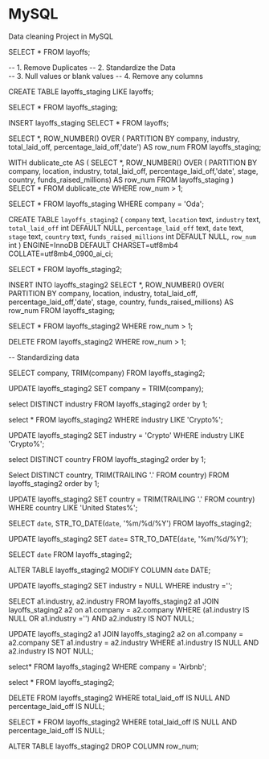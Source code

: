 # MySQL
Data cleaning Project in MySQL


SELECT *
FROM layoffs;

-- 1.  Remove Duplicates
-- 2. Standardize the Data  
-- 3. Null values or blank values
-- 4. Remove any columns 


CREATE TABLE layoffs_staging
LIKE layoffs;

SELECT *
FROM layoffs_staging;

INSERT layoffs_staging
SELECT *
FROM layoffs;

SELECT *,
ROW_NUMBER() OVER (
PARTITION BY company, industry, total_laid_off, percentage_laid_off,'date') AS row_num
FROM layoffs_staging;


WITH dublicate_cte AS
(
SELECT *,
ROW_NUMBER() OVER (
PARTITION BY company, location, industry, total_laid_off, percentage_laid_off,'date', 
stage, country, funds_raised_millions) AS row_num
FROM layoffs_staging
)
SELECT *
FROM dublicate_cte
WHERE row_num > 1;

SELECT *
FROM layoffs_staging
WHERE company = 'Oda';






CREATE TABLE `layoffs_staging2` (
  `company` text,
  `location` text,
  `industry` text,
  `total_laid_off` int DEFAULT NULL,
  `percentage_laid_off` text,
  `date` text,
  `stage` text,
  `country` text,
  `funds_raised_millions` int DEFAULT NULL,
  `row_num` int
) ENGINE=InnoDB DEFAULT CHARSET=utf8mb4 COLLATE=utf8mb4_0900_ai_ci;


SELECT *
FROM layoffs_staging2;



INSERT INTO layoffs_staging2
SELECT *,
ROW_NUMBER() OVER(
PARTITION BY  company, location, industry, total_laid_off, percentage_laid_off,'date', 
stage, country, funds_raised_millions) AS row_num
FROM layoffs_staging;


SELECT *
FROM layoffs_staging2
WHERE row_num > 1;

DELETE
FROM layoffs_staging2
WHERE row_num > 1;


-- Standardizing data


SELECT company, TRIM(company)
FROM layoffs_staging2;

UPDATE layoffs_staging2
SET company = TRIM(company);

select  DISTINCT industry
FROM layoffs_staging2
order by 1;

select  *
FROM layoffs_staging2
WHERE industry LIKE 'Crypto%';

UPDATE layoffs_staging2
SET industry = 'Crypto'
WHERE industry LIKE 'Crypto%';


select  DISTINCT country
FROM layoffs_staging2
order by 1;

Select  DISTINCT country, TRIM(TRAILING '.' FROM country)
FROM layoffs_staging2
order by 1;


UPDATE layoffs_staging2
SET country = TRIM(TRAILING '.' FROM country)
WHERE country LIKE 'United States%';


SELECT `date`,
STR_TO_DATE(`date`, '%m/%d/%Y')
FROM layoffs_staging2;

UPDATE layoffs_staging2
SET `date`= STR_TO_DATE(`date`, '%m/%d/%Y');

SELECT `date`
FROM layoffs_staging2;

ALTER TABLE layoffs_staging2
MODIFY COLUMN `date` DATE;


UPDATE layoffs_staging2
SET industry = NULL
WHERE industry ='';

SELECT a1.industry, a2.industry
FROM layoffs_staging2 a1
JOIN layoffs_staging2 a2
	on a1.company = a2.company
WHERE (a1.industry IS NULL OR a1.industry ='')
AND a2.industry IS NOT NULL;


UPDATE layoffs_staging2 a1
JOIN layoffs_staging2 a2
	on a1.company = a2.company
SET a1.industry = a2.industry
WHERE a1.industry IS NULL
AND a2.industry IS NOT NULL;

select*
FROM layoffs_staging2
WHERE company = 'Airbnb';

select *
FROM layoffs_staging2;

DELETE
FROM layoffs_staging2
WHERE total_laid_off IS NULL
AND percentage_laid_off IS NULL;

SELECT *
FROM layoffs_staging2
WHERE total_laid_off IS NULL
AND percentage_laid_off IS NULL;



ALTER TABLE layoffs_staging2
DROP COLUMN row_num;


































































